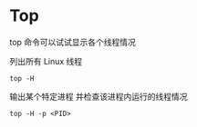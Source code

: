 # Top 

top 命令可以试试显示各个线程情况

列出所有 Linux 线程

``` shell
top -H 
```

输出某个特定进程 <PID> 并检查该进程内运行的线程情况

``` shell
top -H -p <PID>
```



